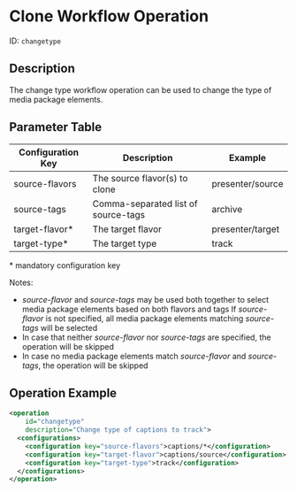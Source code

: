 Clone Workflow Operation
========================

ID: `changetype`

Description
-----------

The change type workflow operation can be used to change the type of media package elements.


Parameter Table
---------------

|Configuration Key         |Description                                       |Example           |
|--------------------------|--------------------------------------------------|------------------|
|source-flavors            |The source flavor(s) to clone                     |presenter/source  |
|source-tags               |Comma-separated list of source-tags               |archive           |
|target-flavor\*           |The target flavor                                 |presenter/target  |
|target-type\*             |The target type                                   |track             |

\* mandatory configuration key

Notes:

- *source-flavor* and *source-tags* may be used both together to select media package elements based on both flavors and
  tags If *source-flavor* is not specified, all media package elements matching *source-tags* will be selected
- In case that neither *source-flavor* nor *source-tags* are specified, the operation will be skipped
- In case no media package elements match *source-flavor* and *source-tags*, the operation will be skipped


Operation Example
-----------------

```xml
<operation
    id="changetype"
    description="Change type of captions to track">
  <configurations>
    <configuration key="source-flavors">captions/*</configuration>
    <configuration key="target-flavor">captions/source</configuration>
    <configuration key="target-type">track</configuration>
  </configurations>
</operation>
```
